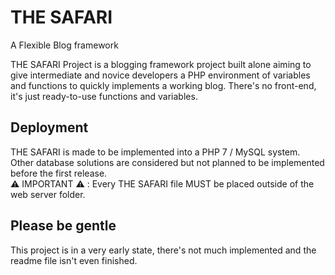 # THE SAFARI
A Flexible Blog framework

THE SAFARI Project is a blogging framework project built alone aiming to give intermediate and novice developers a PHP environment of variables and functions to quickly implements a working blog.
There's no front-end, it's just ready-to-use functions and variables.

## Deployment
THE SAFARI is made to be implemented into a PHP 7 / MySQL system.  
Other database solutions are considered but not planned to be implemented before the first release.  
:warning: IMPORTANT :warning: : Every THE SAFARI file MUST be placed outside of the web server folder.

## Please be gentle
This project is in a very early state, there's not much implemented and the readme file isn't even finished.
